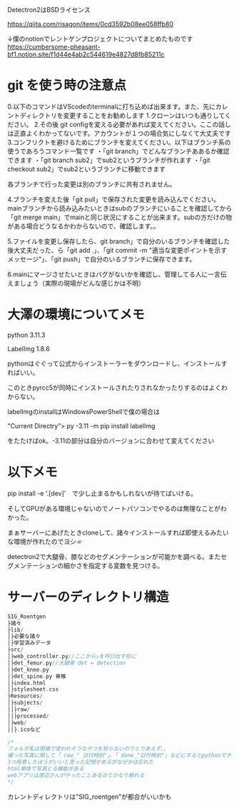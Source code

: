 Detectron2はBSDライセンス

https://qiita.com/risagon/items/0cd3592b08ee058ffb80

↓僕のnotionでレントゲンプロジェクトについてまとめたものです
https://cumbersome-pheasant-bf1.notion.site/f1d44e4ab2c544619e4827d8fb85211c

# git を使う時の注意点
0.以下のコマンドはVScodeのterminalに打ち込めば出来ます。また、先にカレントディレクトリを変更することをお勧めします
1.クローンはいつも通りしてください。
2.その後 git configを変える必要があれば変えてください。ここの話しは正直よくわかってないです。アカウントが１つの場合気にしなくて大丈夫です
3.コンフリクトを避けるためにブランチを変えてください。以下はブランチ系の使うであろうコマンド一覧です
・「git branch」でどんなブランチああるか確認できます
・「git branch sub2」でsub2というブランチが作れます
・「git checkout sub2」でsub2というブランチに移動できます

各ブランチで行った変更は別のブランチに共有されません。

4.ブランチを変えた後「git pull」で保存された変更を読み込んでください。mainブランチから読み込みたいときはsubのブランチにいることを確認してから「git merge main」でmainと同じ状況にすることが出来ます。subの方だけの物がある場合どうなるかわからないので、確認します。。

5.ファイルを変更し保存したら、git branch」で自分のいるブランチを確認した後大丈夫だった、ら「git add .」、「git commit -m "適当な変更ポイントを示すメッセージ"」、「git push」で自分のいるブランチに保存できます。

6.mainにマージさせたいときはバグがないかを確認し、管理してる人に一言伝えましょう（実際の現場がどんな感じかは不明）


# 大澤の環境についてメモ

python 3.11.3

LabelImg 1.8.6

pythonはぐぐって公式からインストーラーをダウンロードし、インストールすればいい。

このときpyrcc5が同時にインストールされたりされなかったりするのはよくわからない。

labelImgのinstallはWindowsPowerShellで僕の場合は

"Current Directry"> py -3.11 -m pip install labelImg

をたたけばok。-3.11の部分は自分のバージョンに合わせて変えてください

# 以下メモ

pip install -e '.[dev]'　で少し止まるかもしれないが待てばいける。

そしてGPUがある環境じゃないのでノートパソコンでやるのは無理なことがわかった。

まぁサーバーにあげたときcloneして、諸々インストールすれば即使えるみたいな環境が作れたのでヨシ☞

detectron2で大腿骨、膝などのセグメンテーションが可能かを調べる。またセグメンテーションの細かさを指定する変数を見つける。

# サーバーのディレクトリ構造
```c++
SIG_Roentgen
├諸々
├lib/
│├必要な諸々
│├学習済みデータ
├src/
│├web_controller.py//ここから↓を呼び出す形に
│├det_femur.py//大腿骨 det = detection
│├det_knee.py
│├det_spine.py 脊椎
│├index.html 
│├stylesheet.css
├Resources/
│├subjects/
││├raw/
││├processed/
│├web/
││├.icoなど

/*
フォルダ名は現場で使われそうなやつを知らないのでとりあえず、、
撮った写真に関して「 raw_" 日付時刻"」、「 done_"日付時刻"」などにするとpythonでチェックしやすい。
3つ用意したほうがいいと思った記憶があるがなぜかは忘れた
html単体で写真とる機能がある
webアプリは渡辺さんがやったことあるのでかなり頼れる
*/
```

カレントディレクトリは"SIG_roentgen"が都合がいいかも

